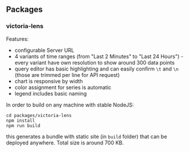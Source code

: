 ## Packages

### victoria-lens

Features:
- configurable Server URL
- 4 variants of time ranges (from "Last 2 Minutes" to "Last 24 Hours") - every variant have own resolution to show around 300 data points
- query editor has basic highlighting and can easily confirm `\t` and `\n` (those are trimmed per line for API request)
- chart is responsive by width
- color assignment for series is automatic
- legend includes basic naming

In order to build on any machine with stable NodeJS:
```
cd packages/victoria-lens
npm install
npm run build
```
this generates a bundle with static site (in `build` folder) that can be deployed anywhere. Total size is around 700 KB.